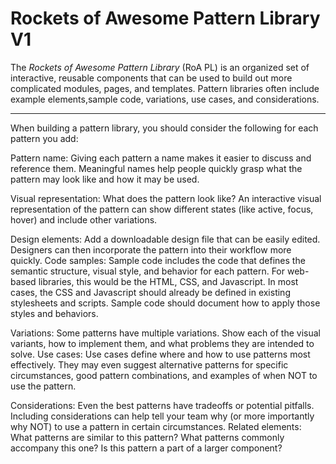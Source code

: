 # Rockets of Awesome Pattern Library V1

The _Rockets of Awesome Pattern Library_ (RoA PL) is an organized set of interactive, reusable components that can be used to build out more complicated modules, pages, and templates. Pattern libraries often include example elements,sample code, variations, use cases, and considerations.
***
When building a pattern library, you should consider the following for each pattern you add:

Pattern name: Giving each pattern a name makes it easier to discuss and reference them. Meaningful names help people quickly grasp what the pattern may look like and how it may be used.

Visual representation: What does the pattern look like? An interactive visual representation of the pattern can show different states (like active, focus, hover) and include other variations.

Design elements: Add a downloadable design file that can be easily edited. Designers can then incorporate the pattern into their workflow more quickly. Code samples: Sample code includes the code that defines the semantic structure, visual style, and behavior for each pattern. For web-based libraries, this would be the HTML, CSS, and Javascript. In most cases, the CSS and Javascript should
already be defined in existing stylesheets and scripts. Sample code should document how to apply those styles and behaviors.

Variations: Some patterns have multiple variations. Show each of the visual variants, how to implement them, and what problems they are intended to solve. Use cases: Use cases define where and how to use patterns most effectively. They may even suggest alternative patterns for specific circumstances, good pattern combinations, and examples of when NOT to use the pattern.

Considerations: Even the best patterns have tradeoffs or potential pitfalls. Including considerations can help tell your team why (or more importantly why NOT) to use a pattern in certain circumstances. Related elements: What patterns are similar to this pattern? What patterns commonly accompany this one? Is this pattern a part of a larger component?
